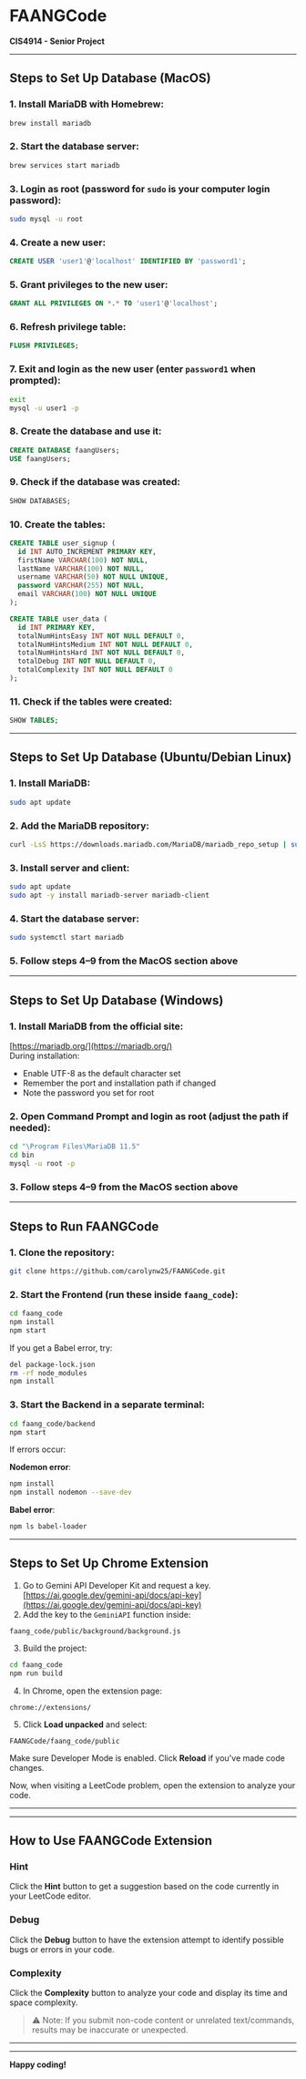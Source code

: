 # FAANGCode  
**CIS4914 - Senior Project**

---

## Steps to Set Up Database (MacOS)

### 1. Install MariaDB with Homebrew:
```bash
brew install mariadb
```

### 2. Start the database server:
```bash
brew services start mariadb
```

### 3. Login as root (password for `sudo` is your computer login password):
```bash
sudo mysql -u root
```

### 4. Create a new user:
```sql
CREATE USER 'user1'@'localhost' IDENTIFIED BY 'password1';
```

### 5. Grant privileges to the new user:
```sql
GRANT ALL PRIVILEGES ON *.* TO 'user1'@'localhost';
```

### 6. Refresh privilege table:
```sql
FLUSH PRIVILEGES;
```

### 7. Exit and login as the new user (enter `password1` when prompted):
```bash
exit
mysql -u user1 -p
```

### 8. Create the database and use it:
```sql
CREATE DATABASE faangUsers;
USE faangUsers;
```

### 9. Check if the database was created:
```sql
SHOW DATABASES;
```

### 10. Create the tables:
```sql
CREATE TABLE user_signup (
  id INT AUTO_INCREMENT PRIMARY KEY,
  firstName VARCHAR(100) NOT NULL,
  lastName VARCHAR(100) NOT NULL,
  username VARCHAR(50) NOT NULL UNIQUE,
  password VARCHAR(255) NOT NULL,
  email VARCHAR(100) NOT NULL UNIQUE
);

CREATE TABLE user_data (
  id INT PRIMARY KEY,
  totalNumHintsEasy INT NOT NULL DEFAULT 0,
  totalNumHintsMedium INT NOT NULL DEFAULT 0,
  totalNumHintsHard INT NOT NULL DEFAULT 0,
  totalDebug INT NOT NULL DEFAULT 0,
  totalComplexity INT NOT NULL DEFAULT 0
);
```

### 11. Check if the tables were created:
```sql
SHOW TABLES;
```

---

## Steps to Set Up Database (Ubuntu/Debian Linux)

### 1. Install MariaDB:
```bash
sudo apt update
```

### 2. Add the MariaDB repository:
```bash
curl -LsS https://downloads.mariadb.com/MariaDB/mariadb_repo_setup | sudo bash -s -- --mariadb-server-version=11.5.2
```

### 3. Install server and client:
```bash
sudo apt update
sudo apt -y install mariadb-server mariadb-client
```

### 4. Start the database server:
```bash
sudo systemctl start mariadb
```

### 5. Follow steps 4–9 from the MacOS section above

---

## Steps to Set Up Database (Windows)

### 1. Install MariaDB from the official site:  
[https://mariadb.org/](https://mariadb.org/)  
During installation:  
- Enable UTF-8 as the default character set  
- Remember the port and installation path if changed  
- Note the password you set for root

### 2. Open Command Prompt and login as root (adjust the path if needed):
```cmd
cd "\Program Files\MariaDB 11.5"
cd bin
mysql -u root -p
```

### 3. Follow steps 4–9 from the MacOS section above

---

## Steps to Run FAANGCode

### 1. Clone the repository:
```bash
git clone https://github.com/carolynw25/FAANGCode.git
```

### 2. Start the Frontend (run these inside `faang_code`):
```bash
cd faang_code
npm install
npm start
```

If you get a Babel error, try:
```bash
del package-lock.json
rm -rf node_modules
npm install
```

### 3. Start the Backend in a separate terminal:
```bash
cd faang_code/backend
npm start
```

If errors occur:

**Nodemon error**:
```bash
npm install
npm install nodemon --save-dev
```

**Babel error**:
```bash
npm ls babel-loader
```

---

## Steps to Set Up Chrome Extension

1. Go to Gemini API Developer Kit and request a key.  
[https://ai.google.dev/gemini-api/docs/api-key](https://ai.google.dev/gemini-api/docs/api-key) 
2. Add the key to the `GeminiAPI` function inside:
```
faang_code/public/background/background.js
```

3. Build the project:
```bash
cd faang_code
npm run build
```

4. In Chrome, open the extension page:
```
chrome://extensions/
```

5. Click **Load unpacked** and select:
```
FAANGCode/faang_code/public
```

Make sure Developer Mode is enabled. Click **Reload** if you've made code changes.

Now, when visiting a LeetCode problem, open the extension to analyze your code.

---
---

## How to Use FAANGCode Extension

### Hint
Click the **Hint** button to get a suggestion based on the code currently in your LeetCode editor.

### Debug
Click the **Debug** button to have the extension attempt to identify possible bugs or errors in your code.

### Complexity
Click the **Complexity** button to analyze your code and display its time and space complexity.

> ⚠️ Note: If you submit non-code content or unrelated text/commands, results may be inaccurate or unexpected.
---
---


**Happy coding!**
